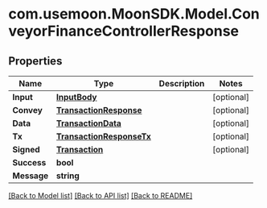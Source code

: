 # com.usemoon.MoonSDK.Model.ConveyorFinanceControllerResponse

## Properties

| Name        | Type                                                  | Description | Notes       |
| ----------- | ----------------------------------------------------- | ----------- | ----------- |
| **Input**   | [**InputBody**](inputbody.md)                         |             | \[optional] |
| **Convey**  | [**TransactionResponse**](transactionresponse.md)     |             | \[optional] |
| **Data**    | [**TransactionData**](transactiondata.md)             |             | \[optional] |
| **Tx**      | [**TransactionResponseTx**](transactionresponsetx.md) |             | \[optional] |
| **Signed**  | [**Transaction**](transaction.md)                     |             | \[optional] |
| **Success** | **bool**                                              |             |             |
| **Message** | **string**                                            |             |             |

[\[Back to Model list\]](./#documentation-for-models) [\[Back to API list\]](./#documentation-for-api-endpoints) [\[Back to README\]](./)
